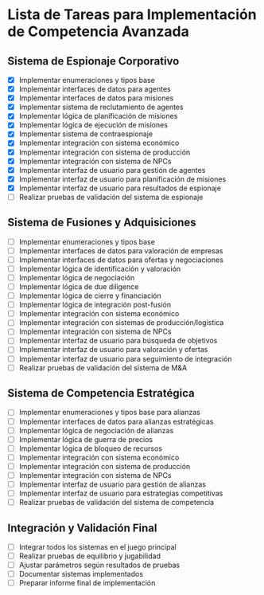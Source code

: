 # Lista de Tareas para Implementación de Competencia Avanzada

## Sistema de Espionaje Corporativo
- [x] Implementar enumeraciones y tipos base
- [x] Implementar interfaces de datos para agentes
- [x] Implementar interfaces de datos para misiones
- [x] Implementar sistema de reclutamiento de agentes
- [x] Implementar lógica de planificación de misiones
- [x] Implementar lógica de ejecución de misiones
- [x] Implementar sistema de contraespionaje
- [x] Implementar integración con sistema económico
- [x] Implementar integración con sistema de producción
- [x] Implementar integración con sistema de NPCs
- [x] Implementar interfaz de usuario para gestión de agentes
- [x] Implementar interfaz de usuario para planificación de misiones
- [x] Implementar interfaz de usuario para resultados de espionaje
- [ ] Realizar pruebas de validación del sistema de espionaje

## Sistema de Fusiones y Adquisiciones
- [ ] Implementar enumeraciones y tipos base
- [ ] Implementar interfaces de datos para valoración de empresas
- [ ] Implementar interfaces de datos para ofertas y negociaciones
- [ ] Implementar lógica de identificación y valoración
- [ ] Implementar lógica de negociación
- [ ] Implementar lógica de due diligence
- [ ] Implementar lógica de cierre y financiación
- [ ] Implementar lógica de integración post-fusión
- [ ] Implementar integración con sistema económico
- [ ] Implementar integración con sistemas de producción/logística
- [ ] Implementar integración con sistema de NPCs
- [ ] Implementar interfaz de usuario para búsqueda de objetivos
- [ ] Implementar interfaz de usuario para valoración y ofertas
- [ ] Implementar interfaz de usuario para seguimiento de integración
- [ ] Realizar pruebas de validación del sistema de M&A

## Sistema de Competencia Estratégica
- [ ] Implementar enumeraciones y tipos base para alianzas
- [ ] Implementar interfaces de datos para alianzas estratégicas
- [ ] Implementar lógica de negociación de alianzas
- [ ] Implementar lógica de guerra de precios
- [ ] Implementar lógica de bloqueo de recursos
- [ ] Implementar integración con sistema económico
- [ ] Implementar integración con sistema de producción
- [ ] Implementar integración con sistema de NPCs
- [ ] Implementar interfaz de usuario para gestión de alianzas
- [ ] Implementar interfaz de usuario para estrategias competitivas
- [ ] Realizar pruebas de validación del sistema de competencia

## Integración y Validación Final
- [ ] Integrar todos los sistemas en el juego principal
- [ ] Realizar pruebas de equilibrio y jugabilidad
- [ ] Ajustar parámetros según resultados de pruebas
- [ ] Documentar sistemas implementados
- [ ] Preparar informe final de implementación
